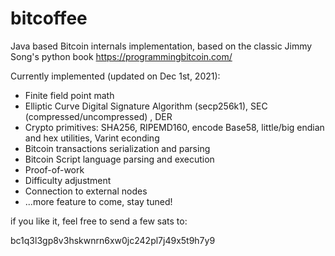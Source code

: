 # bitcoffee
 Java based Bitcoin internals implementation, based on the classic Jimmy Song's python book https://programmingbitcoin.com/
 
 Currently implemented (updated on Dec 1st, 2021):
 
 * Finite field point math
 * Elliptic Curve Digital Signature Algorithm (secp256k1), SEC (compressed/uncompressed) , DER
 * Crypto primitives: SHA256, RIPEMD160, encode Base58, little/big endian and hex utilities, Varint econding
 * Bitcoin transactions serialization and parsing
 * Bitcoin Script language parsing and execution
 * Proof-of-work
 * Difficulty adjustment
 * Connection to external nodes
 * ...more feature to come, stay tuned!


if you like it, feel free to send a few sats to:

bc1q3l3gp8v3hskwnrn6xw0jc242pl7j49x5t9h7y9
